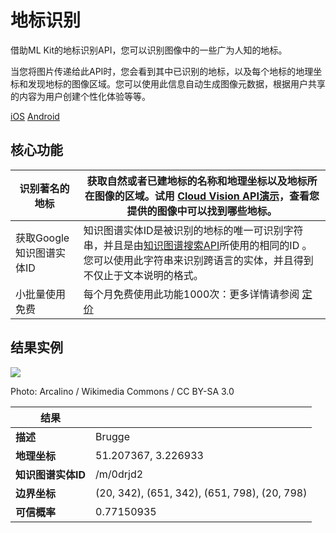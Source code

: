 # 地标识别

借助ML Kit的地标识别API，您可以识别图像中的一些广为人知的地标。

当您将图片传递给此API时，您会看到其中已识别的地标，以及每个地标的地理坐标和发现地标的图像区域。您可以使用此信息自动生成图像元数据，根据用户共享的内容为用户创建个性化体验等等。

[iOS](https://github.com/Quorafind/MLkit-CN/blob/master/Recognize%20landmarks/Recognize%20Landmarks%20with%20ML%20Kit%20on%20iOS.md) [Android](https://github.com/Quorafind/MLkit-CN/blob/master/Recognize%20landmarks/Recognize%20Landmarks%20with%20ML%20Kit%20on%20Android.md)

## 核心功能

| 识别著名的地标           | 获取自然或者已建地标的名称和地理坐标以及地标所在图像的区域。试用 [Cloud Vision API演示](https://cloud.google.com/vision/docs/drag-and-drop)，查看您提供的图像中可以找到哪些地标。 |
| ------------------------ | ------------------------------------------------------------ |
| 获取Google知识图谱实体ID | 知识图谱实体ID是被识别的地标的唯一可识别字符串，并且是由[知识图谱搜索API](https://developers.google.com/knowledge-graph/)所使用的相同的ID 。您可以使用此字符串来识别跨语言的实体，并且得到不仅止于文本说明的格式。 |
| 小批量使用免费           | 每个月免费使用此功能1000次：更多详情请参阅 [定价](https://firebase.google.com/pricing) |

## 结果实例

![](https://github.com/Quorafind/MLkit-CN/blob/master/Recognize%20landmarks/680px-Bruegge_View_from_Rozenhoedkaai.jpg)		

Photo: Arcalino / Wikimedia Commons / CC BY-SA 3.0 

| 结果               |                                              |
| ------------------ | -------------------------------------------- |
| **描述**           | Brugge                                       |
| **地理坐标**       | 51.207367, 3.226933                          |
| **知识图谱实体ID** | /m/0drjd2                                    |
| **边界坐标**       | (20, 342), (651, 342), (651, 798), (20, 798) |
| **可信概率**       | 0.77150935                                   |